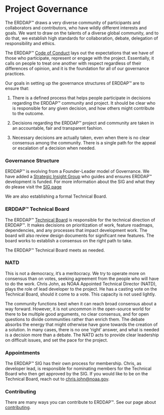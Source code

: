 # Project Governance

The ERDDAP™ draws a very diverse community of participants and collaborators and contributors, who have wildly different interests and goals. We want to draw on the talents of a diverse global community, and to do that, we establish high standards for collaboration, debate, delegation of responsibility and ethics.

The ERDDAP™ [Code of Conduct](https://github.com/ERDDAP/erddap/blob/main/CODE_OF_CONDUCT.md) lays out the expectations that we have of those who participate, represent or engage with the project. Essentially, it calls on people to treat one another with respect regardless of their differences of opinion, and it is the foundation for all of our governance practices.

Our goals in setting up the governance structures of ERDDAP™ are to ensure that:

1. There is a defined process that helps people participate in decisions regarding the ERDDAP™ community and project. It should be clear who is responsible for any given decision, and how others might contribute to the outcome.

2. Decisions regarding the ERDDAP™ project and community are taken in an accountable, fair and transparent fashion.

3. Necessary decisions are actually taken, even when there is no clear consensus among the community. There is a single path for the appeal or escalation of a decision when needed.


### Governance Structure<a id="governance-structure"></a>

ERDDAP™ is evolving from a Founder-Leader model of Governance. We have added a [Strategic Insight Group](/StrategicInsightGroup) who guides and ensures ERDDAP™ development is funded. For more information about the SIG and what they do please visit the [SIG page](/StrategicInsightGroup)

We are also establishing a formal Technical Board.


### ERDDAP™ Technical Board<a id="erddap-technical-board"></a>

The ERDDAP™ [Technical Board](/technical-board) is responsible for the technical direction of ERDDAP™. It makes decisions on prioritization of work, feature roadmaps, dependencies, and any processes that impact development work. The board will also review design documents for significant new features. The board works to establish a consensus on the right path to take.

The ERDDAP™ Technical Board meets as needed.


### NATD<a id="natd"></a>

This is not a democracy, it’s a meritocracy. We try to operate more on consensus than on votes, seeking agreement from the people who will have to do the work. Chris John, as NOAA Appointed Technical Director (NATD), plays the role of lead developer to the project. He has a casting vote on the Technical Board, should it come to a vote. This capacity is not used lightly.

The community functions best when it can reach broad consensus about a way forward. However, it is not uncommon in the open-source world for there to be multiple good arguments, no clear consensus, and for open questions to divide communities rather than enrich them. The debate absorbs the energy that might otherwise have gone towards the creation of a solution. In many cases, there is no one ‘right’ answer, and what is needed is a decision more than a debate. The NATD acts to provide clear leadership on difficult issues, and set the pace for the project.


### Appointments<a id="appointments"></a>

The ERDDAP™ SIG has their own process for membership. Chris, as developer lead, is responsible for nominating members for the Technical Board who then get approved by the SIG. If you would like to be on the Technical Board, reach out to [chris.john@noaa.gov](mailto:chris.john@noaa.gov).


### Contributing<a id="contributing"></a>

There are many ways you can contribute to ERDDAP™. See our page about [contributing](/docs/contributing).
